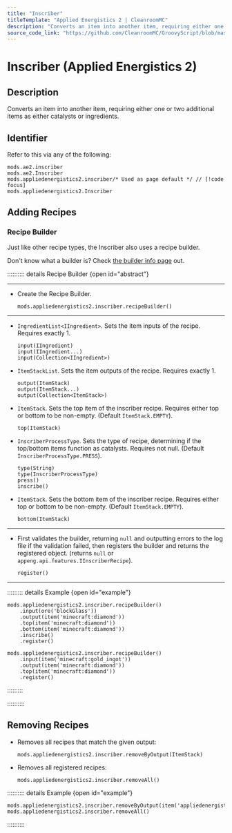 ```yaml
---
title: "Inscriber"
titleTemplate: "Applied Energistics 2 | CleanroomMC"
description: "Converts an item into another item, requiring either one or two additional items as either catalysts or ingredients."
source_code_link: "https://github.com/CleanroomMC/GroovyScript/blob/master/src/main/java/com/cleanroommc/groovyscript/compat/mods/appliedenergistics2/Inscriber.java"
---
```


# Inscriber (Applied Energistics 2)

## Description

Converts an item into another item, requiring either one or two additional items as either catalysts or ingredients.

## Identifier

Refer to this via any of the following:

```groovy:no-line-numbers {3}
mods.ae2.inscriber
mods.ae2.Inscriber
mods.appliedenergistics2.inscriber/* Used as page default */ // [!code focus]
mods.appliedenergistics2.Inscriber
```


## Adding Recipes

### Recipe Builder

Just like other recipe types, the Inscriber also uses a recipe builder.

Don't know what a builder is? Check [the builder info page](../../getting_started/builder.md) out.

:::::::::: details Recipe Builder {open id="abstract"}

---

- Create the Recipe Builder.

    ```groovy:no-line-numbers
    mods.appliedenergistics2.inscriber.recipeBuilder()
    ```

---

- `IngredientList<IIngredient>`. Sets the item inputs of the recipe. Requires exactly 1.

    ```groovy:no-line-numbers
    input(IIngredient)
    input(IIngredient...)
    input(Collection<IIngredient>)
    ```

- `ItemStackList`. Sets the item outputs of the recipe. Requires exactly 1.

    ```groovy:no-line-numbers
    output(ItemStack)
    output(ItemStack...)
    output(Collection<ItemStack>)
    ```

- `ItemStack`. Sets the top item of the inscriber recipe. Requires either top or bottom to be non-empty. (Default `ItemStack.EMPTY`).

    ```groovy:no-line-numbers
    top(ItemStack)
    ```

- `InscriberProcessType`. Sets the type of recipe, determining if the top/bottom items function as catalysts. Requires not null. (Default `InscriberProcessType.PRESS`).

    ```groovy:no-line-numbers
    type(String)
    type(InscriberProcessType)
    press()
    inscribe()
    ```

- `ItemStack`. Sets the bottom item of the inscriber recipe. Requires either top or bottom to be non-empty. (Default `ItemStack.EMPTY`).

    ```groovy:no-line-numbers
    bottom(ItemStack)
    ```

---

- First validates the builder, returning `null` and outputting errors to the log file if the validation failed, then registers the builder and returns the registered object. (returns `null` or `appeng.api.features.IInscriberRecipe`).

    ```groovy:no-line-numbers
    register()
    ```

---

::::::::: details Example {open id="example"}
```groovy:no-line-numbers
mods.appliedenergistics2.inscriber.recipeBuilder()
    .input(ore('blockGlass'))
    .output(item('minecraft:diamond'))
    .top(item('minecraft:diamond'))
    .bottom(item('minecraft:diamond'))
    .inscribe()
    .register()

mods.appliedenergistics2.inscriber.recipeBuilder()
    .input(item('minecraft:gold_ingot'))
    .output(item('minecraft:diamond'))
    .top(item('minecraft:diamond'))
    .register()
```

:::::::::

::::::::::

## Removing Recipes

- Removes all recipes that match the given output:

    ```groovy:no-line-numbers
    mods.appliedenergistics2.inscriber.removeByOutput(ItemStack)
    ```

- Removes all registered recipes:

    ```groovy:no-line-numbers
    mods.appliedenergistics2.inscriber.removeAll()
    ```

:::::::::: details Example {open id="example"}
```groovy:no-line-numbers
mods.appliedenergistics2.inscriber.removeByOutput(item('appliedenergistics2:material:59'))
mods.appliedenergistics2.inscriber.removeAll()
```

::::::::::
